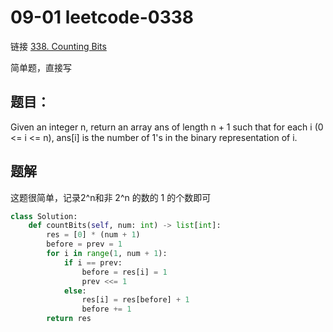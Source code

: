 # 09-01 leetcode-0338

链接 [338. Counting Bits](https://leetcode.com/problems/counting-bits/description/?envType=daily-question&envId=2023-09-01)

简单题，直接写

## 题目：

Given an integer n, return an array ans of length n + 1 such that for each i (0 <= i <= n), ans[i] is the number of 1's in the binary representation of i.

## 题解

这题很简单，记录2^n和非 2^n 的数的 1 的个数即可

```python
class Solution:
    def countBits(self, num: int) -> list[int]:
        res = [0] * (num + 1)
        before = prev = 1
        for i in range(1, num + 1):
            if i == prev:
                before = res[i] = 1
                prev <<= 1
            else:
                res[i] = res[before] + 1
                before += 1
        return res
```
